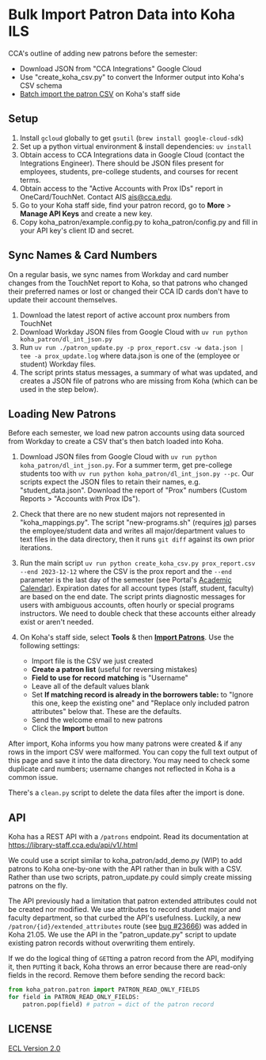 # Bulk Import Patron Data into Koha ILS

CCA's outline of adding new patrons before the semester:

- Download JSON from "CCA Integrations" Google Cloud
- Use "create_koha_csv.py" to convert the Informer output into Koha's CSV schema
- [Batch import the patron CSV](https://library-staff.cca.edu/cgi-bin/koha/tools/import_borrowers.pl) on Koha's staff side

## Setup

1. Install `gcloud` globally to get `gsutil` (`brew install google-cloud-sdk`)
1. Set up a python virtual environment & install dependencies: `uv install`
1. Obtain access to CCA Integrations data in Google Cloud (contact the Integrations Engineer). There should be JSON files present for employees, students, pre-college students, and courses for recent terms.
1. Obtain access to the "Active Accounts with Prox IDs" report in OneCard/TouchNet. Contact AIS <ais@cca.edu>.
1. Go to your Koha staff side, find your patron record, go to **More** > **Manage API Keys** and create a new key.
1. Copy koha_patron/example.config.py to koha_patron/config.py and fill in your API key's client ID and secret.

## Sync Names & Card Numbers

On a regular basis, we sync names from Workday and card number changes from the TouchNet report to Koha, so that patrons who changed their preferred names or lost or changed their CCA ID cards don't have to update their account themselves.

1. Download the latest report of active account prox numbers from TouchNet
1. Download Workday JSON files from Google Cloud with `uv run python koha_patron/dl_int_json.py`
1. Run `uv run ./patron_update.py -p prox_report.csv -w data.json | tee -a prox_update.log` where data.json is one of the (employee or student) Workday files.
1. The script prints status messages, a summary of what was updated, and creates a JSON file of patrons who are missing from Koha (which can be used in the step below).

## Loading New Patrons

Before each semester, we load new patron accounts using data sourced from Workday to create a CSV that's then batch loaded into Koha.

1. Download JSON files from Google Cloud with `uv run python koha_patron/dl_int_json.py`. For a summer term, get pre-college students too with `uv run python koha_patron/dl_int_json.py --pc`. Our scripts expect the JSON files to retain their names, e.g. "student_data.json". Download the report of "Prox" numbers (Custom Reports > "Accounts with Prox IDs").

1. Check that there are no new student majors not represented in "koha_mappings.py". The script "new-programs.sh" (requires [jq](https://stedolan.github.io/jq/)) parses the employee/student data and writes all major/department values to text files in the data directory, then it runs `git diff` against its own prior iterations.

1. Run the main script `uv run python create_koha_csv.py prox_report.csv --end 2023-12-12` where the CSV is the prox report and the `--end` parameter is the last day of the semester (see Portal's [Academic Calendar](https://portal.cca.edu/calendar)). Expiration dates for all account types (staff, student, faculty) are based on the end date. The script prints diagnostic messages for users with ambiguous accounts, often hourly or special programs instructors. We need to double check that these accounts either already exist or aren't needed.

1. On Koha's staff side, select **Tools** & then **[Import Patrons](https://library-staff.cca.edu/cgi-bin/koha/tools/import_borrowers.pl)**. Use the following settings:

    - Import file is the CSV we just created
    - **Create a patron list** (useful for reversing mistakes)
    - **Field to use for record matching** is "Username"
    - Leave all of the default values blank
    - Set **If matching record is already in the borrowers table:** to "Ignore this one, keep the existing one" and "Replace only included patron attributes" below that. These are the defaults.
    - Send the welcome email to new patrons
    - Click the **Import** button

After import, Koha informs you how many patrons were created & if any rows in the import CSV were malformed. You can copy the full text output of this page and save it into the data directory. You may need to check some duplicate card numbers; username changes not reflected in Koha is a common issue.

There's a `clean.py` script to delete the data files after the import is done.

## API

Koha has a REST API with a `/patrons` endpoint. Read its documentation at https://library-staff.cca.edu/api/v1/.html

We could use a script similar to koha_patron/add_demo.py (WIP) to add patrons to Koha one-by-one with the API rather than in bulk with a CSV. Rather than use two scripts, patron_update.py could simply create missing patrons on the fly.

The API previously had a limitation that patron extended attributes could not be created nor modified. We use attributes to record student major and faculty department, so that curbed the API's usefulness. Luckily, a new `/patron/{id}/extended_attributes` route (see [bug #23666](https://bugs.koha-community.org/bugzilla3/show_bug.cgi?id=23666)) was added in Koha 21.05. We use the API in the "patron_update.py" script to update existing patron records without overwriting them entirely.

If we do the logical thing of `GET`ting a patron record from the API, modifying it, then `PUT`ting it back, Koha throws an error because there are read-only fields in the record. Remove them before sending the record back:

```py
from koha_patron.patron import PATRON_READ_ONLY_FIELDS
for field in PATRON_READ_ONLY_FIELDS:
    patron.pop(field) # patron = dict of the patron record
```

## LICENSE

[ECL Version 2.0](https://opensource.org/licenses/ECL-2.0)
